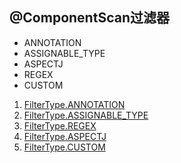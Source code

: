 ## @ComponentScan过滤器

- ANNOTATION
- ASSIGNABLE_TYPE
- ASPECTJ
- REGEX
- CUSTOM

1. [FilterType.ANNOTATION](main%2Fjava%2Fcomponentscan%2Ffilter%2Fannotation)
2. [FilterType.ASSIGNABLE_TYPE](main%2Fjava%2Fcomponentscan%2Ffilter%2Fassignable)
3. [FilterType.REGEX](main%2Fjava%2Fcomponentscan%2Ffilter%2Fregex)
4. [FilterType.ASPECTJ](main%2Fjava%2Fcomponentscan%2Ffilter%2Faspectj)
5. [FilterType.CUSTOM](main%2Fjava%2Fcomponentscan%2Ffilter%2Fcustom)